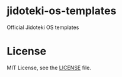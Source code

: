 jidoteki-os-templates
=====================

Official Jidoteki OS templates

# License

MIT License, see the [LICENSE](https://github.com/unscramble/jidoteki-os-templates/blob/master/LICENSE) file.